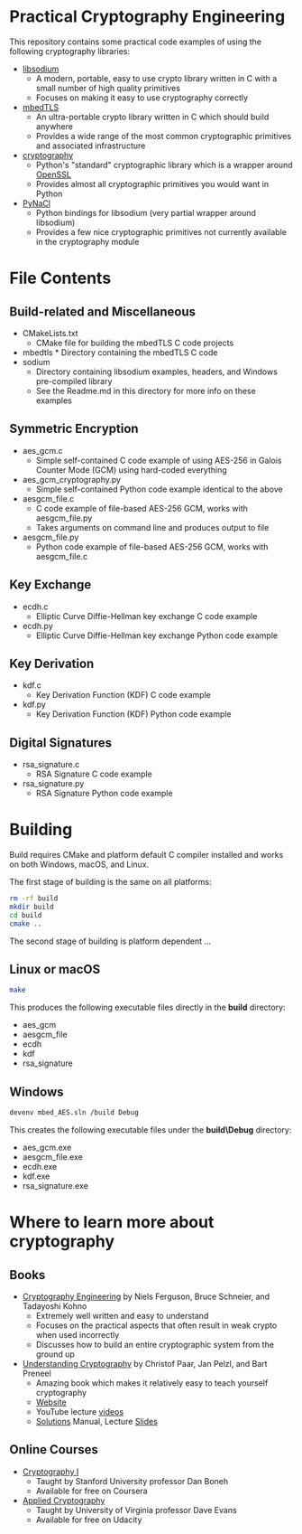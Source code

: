 Practical Cryptography Engineering
==================================
This repository contains some practical code examples of using the following cryptography libraries:
* [libsodium](https://github.com/jedisct1/libsodium)
    * A modern, portable, easy to use crypto library written in C with a small number of high quality primitives
    * Focuses on making it easy to use cryptography correctly
* [mbedTLS](https://github.com/ARMmbed/mbedtls)
    * An ultra-portable crypto library written in C which should build anywhere
    * Provides a wide range of the most common cryptographic primitives and associated infrastructure
* [cryptography](https://github.com/pyca/cryptography)
    * Python's "standard" cryptographic library which is a wrapper around [OpenSSL](https://www.openssl.org)
    * Provides almost all cryptographic primitives you would want in Python
* [PyNaCl](https://github.com/pyca/pynacl)
    * Python bindings for libsodium (very partial wrapper around libsodium)
    * Provides a few nice cryptographic primitives not currently available in the cryptography module


File Contents
=============

Build-related and Miscellaneous
-------------------------------
* CMakeLists.txt
    * CMake file for building the mbedTLS C code projects
* mbedtls
       * Directory containing the mbedTLS C code
* sodium
    * Directory containing libsodium examples, headers, and Windows pre-compiled library
    * See the Readme.md in this directory for more info on these examples
    
Symmetric Encryption
--------------------
* aes_gcm.c
    * Simple self-contained C code example of using AES-256 in Galois Counter Mode (GCM) using hard-coded everything
* aes_gcm_cryptography.py
    * Simple self-contained Python code example identical to the above
* aesgcm_file.c
    * C code example of file-based AES-256 GCM, works with aesgcm_file.py
    * Takes arguments on command line and produces output to file
* aesgcm_file.py
    * Python code example of file-based AES-256 GCM, works with aesgcm_file.c
    
Key Exchange
------------
* ecdh.c
    * Elliptic Curve Diffie-Hellman key exchange C code example
* ecdh.py
    * Elliptic Curve Diffie-Hellman key exchange Python code example
    
Key Derivation
--------------
* kdf.c
    * Key Derivation Function (KDF) C code example
* kdf.py
    * Key Derivation Function (KDF) Python code example
    
Digital Signatures
------------------
* rsa_signature.c
    * RSA Signature C code example
* rsa_signature.py
    * RSA Signature Python code example


Building
========

Build requires CMake and platform default C compiler installed and works on both Windows, macOS, and Linux.

The first stage of building is the same on all platforms:

```bash
rm -rf build
mkdir build
cd build
cmake ..
```

The second stage of building is platform dependent ...

Linux or macOS
--------------
```bash
make
```

This produces the following executable files directly in the **build** directory:

* aes_gcm
* aesgcm_file
* ecdh
* kdf
* rsa_signature

Windows
-------
```bash
devenv mbed_AES.sln /build Debug
```
This creates the following executable files under the **build\Debug** directory:

* aes_gcm.exe
* aesgcm_file.exe
* ecdh.exe
* kdf.exe
* rsa_signature.exe


Where to learn more about cryptography
======================================

Books
-----

* [Cryptography Engineering](https://www.amazon.com/Cryptography-Engineering-Principles-Practical-Applications/dp/0470474246)
by Niels Ferguson, Bruce Schneier, and Tadayoshi Kohno
    * Extremely well written and easy to understand
    * Focuses on the practical aspects that often result in weak crypto when used incorrectly
    * Discusses how to build an entire cryptographic system from the ground up
* [Understanding Cryptography](https://www.amazon.com/Understanding-Cryptography-Textbook-Students-Practitioners/dp/3642041000)
by Christof Paar, Jan Pelzl, and Bart Preneel
    * Amazing book which makes it relatively easy to teach yourself cryptography
    * [Website](http://www.crypto-textbook.com)
    * YouTube lecture [videos](https://www.youtube.com/watch?v=2aHkqB2-46k&list=PL6N5qY2nvvJE8X75VkXglSrVhLv1tVcfy)
    * [Solutions](http://wiki.crypto.rub.de/Buch/en/download/Understanding_Cryptography_Odd_Solutions.pdf) Manual,
    Lecture [Slides](http://wiki.crypto.rub.de/Buch/en/slides.php)
    
Online Courses    
--------------

* [Cryptography I](https://www.coursera.org/learn/crypto)
    * Taught by Stanford University professor Dan Boneh
    * Available for free on Coursera
* [Applied Cryptography](https://www.udacity.com/course/applied-cryptography--cs387)
    * Taught by University of Virginia professor Dave Evans
    * Available for free on Udacity
